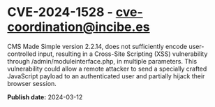 # CVE-2024-1528 - cve-coordination@incibe.es

CMS Made Simple version 2.2.14, does not sufficiently encode user-controlled input, resulting in a Cross-Site Scripting (XSS) vulnerability through /admin/moduleinterface.php, in multiple parameters. This vulnerability could allow a remote attacker to send a specially crafted JavaScript payload to an authenticated user and partially hijack their browser session.

**Publish date:** 2024-03-12
